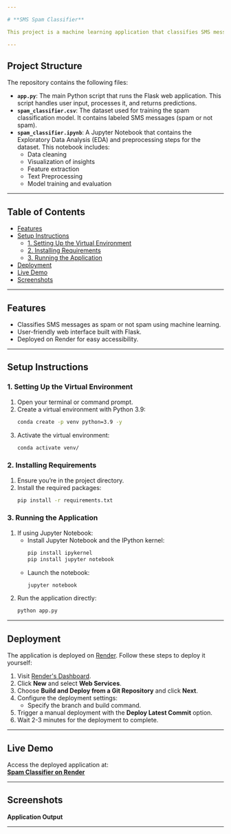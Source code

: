 ```yaml
---

# **SMS Spam Classifier**

This project is a machine learning application that classifies SMS messages as either spam or not spam. It provides an interactive web-based interface for users to input a message and check its classification. The app is deployed on Render for easy access.

---
```


## **Project Structure**

The repository contains the following files:

- **`app.py`**: The main Python script that runs the Flask web application. This script handles user input, processes it, and returns predictions.
- **`spam_classifier.csv`**: The dataset used for training the spam classification model. It contains labeled SMS messages (spam or not spam).
- **`spam_classifier.ipynb`**: A Jupyter Notebook that contains the Exploratory Data Analysis (EDA) and preprocessing steps for the dataset. This notebook includes:
  - Data cleaning
  - Visualization of insights
  - Feature extraction
  - Text Preprocessing
  - Model training and evaluation

---

## **Table of Contents**

- [Features](#features)
- [Setup Instructions](#setup-instructions)
  - [1. Setting Up the Virtual Environment](#1-setting-up-the-virtual-environment)
  - [2. Installing Requirements](#2-installing-requirements)
  - [3. Running the Application](#3-running-the-application)
- [Deployment](#deployment)
- [Live Demo](#live-demo)
- [Screenshots](#screenshots)

---

## **Features**

- Classifies SMS messages as spam or not spam using machine learning.
- User-friendly web interface built with Flask.
- Deployed on Render for easy accessibility.

---

## **Setup Instructions**

### **1. Setting Up the Virtual Environment**

1. Open your terminal or command prompt.
2. Create a virtual environment with Python 3.9:
   ```bash
   conda create -p venv python=3.9 -y
   ```
3. Activate the virtual environment:
   ```bash
   conda activate venv/
   ```

### **2. Installing Requirements**

1. Ensure you’re in the project directory.
2. Install the required packages:
   ```bash
   pip install -r requirements.txt
   ```

### **3. Running the Application**

1. If using Jupyter Notebook:
   - Install Jupyter Notebook and the IPython kernel:
     ```bash
     pip install ipykernel
     pip install jupyter notebook
     ```
   - Launch the notebook:
     ```bash
     jupyter notebook
     ```
2. Run the application directly:
   ```bash
   python app.py
   ```

---

## **Deployment**

The application is deployed on [Render](https://render.com). Follow these steps to deploy it yourself:

1. Visit [Render's Dashboard](https://dashboard.render.com/web).
2. Click **New** and select **Web Services**.
3. Choose **Build and Deploy from a Git Repository** and click **Next**.
4. Configure the deployment settings:
   - Specify the branch and build command.
5. Trigger a manual deployment with the **Deploy Latest Commit** option.
6. Wait 2-3 minutes for the deployment to complete.

---

## **Live Demo**

Access the deployed application at:  
[**Spam Classifier on Render**](https://spam-classifier-ls1r.onrender.com)

---

## **Screenshots**

**Application Output**  




---
